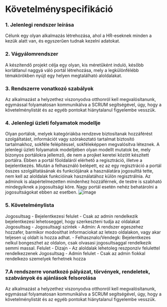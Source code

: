 # Követelményspecifikáció

### 1. Jelenlegi rendszer leírása
Célunk egy olyan alkalmazás létrehozása, ahol a HR-eseknek minden a kezük alatt van, és egyszerűen tudnak kezelni adatokat.

### 2. Vágyálomrendszer
A készítendő projekt célja egy olyan, kis méretűként induló, később korlátlanul naggyá váló portál létrehozása, mely a legkülönfélébb témakörökben nyújt egy helyen megtalálható aloldalakat.

### 3. Rendszerre vonatkozó szabályok
Az alkalmazást a helyzethez viszonyodva otthonról kell megvalósítanunk, egymással folyamatosan kommunikálva a SCRUM segítségével, úgy, hogy a követelménylistát és az egyéb pontokat hiánytalanul figyelembe vesszük.

### 4. Jelenlegi üzleti folyamatok modellje 
Olyan portálok, melyek kategóriákba rendzeve biztosítanak hozzáférést szolgáltatást, információt vagy szórakoztató tartalmat biztosító tartalmakhoz, sokféle felépítéssel, sokféleképpen megvalósítva léteznek. A jelenlegi üzleti folyamatok modelljében olyan modellt mutatok be, mely bizonyos portálokra jellemző, de nem a projket keretei között készített portálra. Ebben a portál főoldaláról elérhető a regisztráció, illetve a bejelentkezés. Miután a felhasználó belépett, ez az egy regisztráció a portál összes szolgáltatásának és funkciójának a használatára jogosulttá tette, nem kell az aloldalak funkcióinak használatához külön regisztrálnia. Az adminok is alapértelmezetten mindenhez hozzáférnek, de testre is szabható mindegyiknek a jogosultsági köre. Nagy portál esetén nehéz behatárolni a jogosultságokat ebben az esetben. 
![image](https://user-images.githubusercontent.com/65345468/106145406-cd65c980-6175-11eb-88b8-fbc489f3925a.png)


### 5. Követelménylista
Jogosultsag - Bejelentkezesi felulet - Csak az admin rendelkezik bejelentkezesi lehetoseggel, hogy szerkeszteni tudja az oldalakat Jogosultsag - Jogosultsagi szintek - Admin: A rendszer egeszehez hozzafer, barmikor modosithat informaciokat az letezo oldalakon, vagy akar teljesen uj oldalt is hozza adhat. - Felhasznalo/Vendegk: Bejelentkezes nelkul bongeszhet az oldalon, csak olvasasi jogosultsaggal rendelkezik semmi massal. Felulet - Dizajn - Az aloldalak lehetoleg reszponziv felulettel rendelkezzenek Jogosultsag - Admin felulet - Csak az admin fiokkal rendelkezo szemelyek ferhetnek hozza

### 7.A rendszerre vonatkozó pályázat, törvények, rendeletek, szabványok és ajánlások felsorolása
Az alkalmazást a helyzethez viszonyodva otthonról kell megvalósítanunk, egymással folyamatosan kommunikálva a SCRUM segítségével, úgy, hogy a követelménylistát és az egyéb pontokat hiánytalanul figyelembe vesszük.